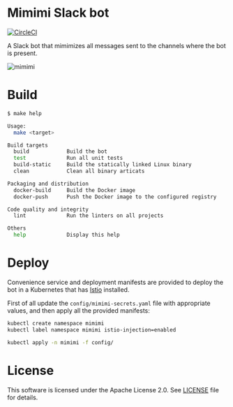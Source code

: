 # Mimimi Slack bot

[![CircleCI](https://circleci.com/gh/oss-mafia/mimimi.svg?style=svg)](https://circleci.com/gh/oss-mafia/mimimi)

A Slack bot that mimimizes all messages sent to the channels where the bot is present.

![mimimi](mimimi.jpg)

# Build

```bash
$ make help

Usage:
  make <target>

Build targets
  build            Build the bot
  test             Run all unit tests
  build-static     Build the statically linked Linux binary
  clean            Clean all binary articats

Packaging and distribution
  docker-build     Build the Docker image
  docker-push      Push the Docker image to the configured registry

Code quality and integrity
  lint             Run the linters on all projects

Others
  help             Display this help
```

# Deploy

Convenience service and deployment manifests are provided to deploy the bot in a Kubernetes that has
[Istio](https://istio.io/) installed.

First of all update the `config/mimimi-secrets.yaml` file with appropriate values, and then apply all the provided
manifests:

```bash
kubectl create namespace mimimi
kubectl label namespace mimimi istio-injection=enabled

kubectl apply -n mimimi -f config/  
```

# License

This software is licensed under the Apache License 2.0. See [LICENSE](LICENSE) file for details.
